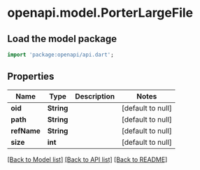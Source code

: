 # openapi.model.PorterLargeFile

## Load the model package
```dart
import 'package:openapi/api.dart';
```

## Properties
Name | Type | Description | Notes
------------ | ------------- | ------------- | -------------
**oid** | **String** |  | [default to null]
**path** | **String** |  | [default to null]
**refName** | **String** |  | [default to null]
**size** | **int** |  | [default to null]

[[Back to Model list]](../README.md#documentation-for-models) [[Back to API list]](../README.md#documentation-for-api-endpoints) [[Back to README]](../README.md)


